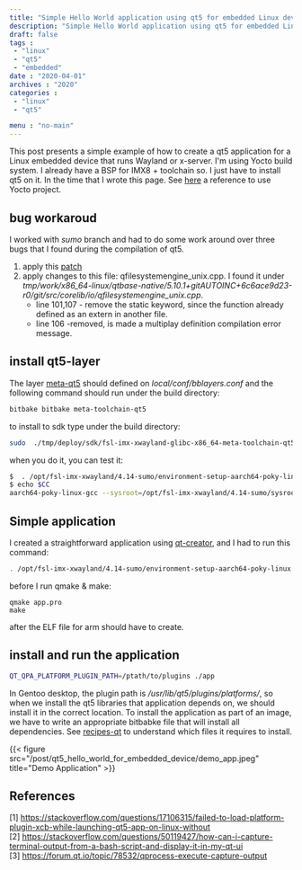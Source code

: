 ```yaml
---
title: "Simple Hello World application using qt5 for embedded Linux device."
description: "Simple Hello World application using qt5 for embedded Linux device."
draft: false
tags : 
 - "linux"
 - "qt5"
 - "embedded"
date : "2020-04-01"
archives : "2020"
categories : 
 - "linux"
 - "qt5"

menu : "no-main"
---
```

This post presents a simple example of how to create a qt5 application for a Linux embedded device that runs Wayland or x-server. I'm using Yocto build system. I already have a BSP for IMX8 + toolchain so. I just have to install qt5 on it. In the time that I wrote this page. See [here](https://github.com/varigit/variscite-bsp-platform) a reference to use Yocto project.

## bug workaroud
I worked with *sumo* branch and had to do some work around over three bugs that I found during the compilation of qt5. 
1.  apply this [patch](https://codereview.qt-project.org/c/qt/qtbase/+/245425/3/src/corelib/global/qrandom.cpp#b219)
2.  apply changes to this file: qfilesystemengine_unix.cpp. I found it under *tmp/work/x86_64-linux/qtbase-native/5.10.1+gitAUTOINC+6c6ace9d23-r0/git/src/corelib/io/qfilesystemengine_unix.cpp*.
    * line 101,107 - remove the static keyword, since the function already defined as an extern in another file.
    *  line 106 -removed, is made a multiplay definition compilation error message. 


## install qt5-layer 
The layer [meta-qt5](https://github.com/meta-qt5) should defined on *local/conf/bblayers.conf* and the following command should run under the build directory:

```bash
bitbake bitbake meta-toolchain-qt5
```

to install to sdk type under the build directory:
```bash
sudo  ./tmp/deploy/sdk/fsl-imx-xwayland-glibc-x86_64-meta-toolchain-qt5-aarch64-toolchain-4.14-sumo.sh
```

when you do it, you can test it:
```bash
$  . /opt/fsl-imx-xwayland/4.14-sumo/environment-setup-aarch64-poky-linux
$ echo $CC
aarch64-poky-linux-gcc --sysroot=/opt/fsl-imx-xwayland/4.14-sumo/sysroots/aarch64-poky-linux
```


## Simple application
I created a straightforward application using [qt-creator](https://doc.qt.io/qt-5/topics-app-development.html), and I had to run this command:
```bash
. /opt/fsl-imx-xwayland/4.14-sumo/environment-setup-aarch64-poky-linux
```
before I run qmake & make:
```
qmake app.pro
make
```
after the ELF file for arm should have to create.



## install and run the application
```bash
QT_QPA_PLATFORM_PLUGIN_PATH=/ptath/to/plugins ./app 
```
In Gentoo desktop, the plugin path is */usr/lib/qt5/plugins/platforms/*, so when we install the qt5 libraries that application depends on, we should install it in the correct location. To install the application as part of an image, we have to write an appropriate bitbabke file that will install all dependencies. See [recipes-qt](https://github.com/meta-qt5/meta-qt5/tree/40054db1de152d85c22aefdae50b136ca56967c5/recipes-qt)  to understand which files it requires to install. 

{{< figure src="/post/qt5_hello_world_for_embedded_device/demo_app.jpeg" title="Demo Application" >}}


## References
[1] https://stackoverflow.com/questions/17106315/failed-to-load-platform-plugin-xcb-while-launching-qt5-app-on-linux-without  
[2] https://stackoverflow.com/questions/50119427/how-can-i-capture-terminal-output-from-a-bash-script-and-display-it-in-my-qt-ui  
[3] https://forum.qt.io/topic/78532/qprocess-execute-capture-output
